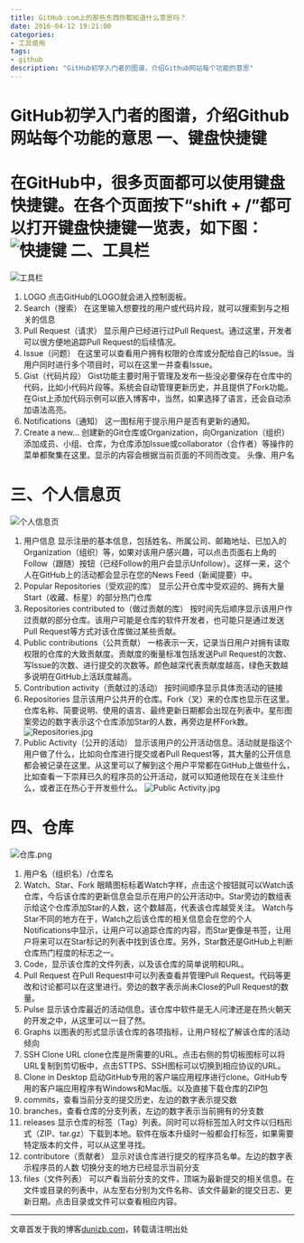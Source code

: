 ```yaml
---
title: GitHub.com上的那些东西你都知道什么意思吗？
date: 2016-04-12 19:21:00
categories:
- 工具使用
tags:
- github
description: "GitHub初学入门者的图谱，介绍Github网站每个功能的意思"
---
```


GitHub初学入门者的图谱，介绍Github网站每个功能的意思
一、键盘快捷键
=============================
在GitHub中，很多页面都可以使用键盘快捷键。在各个页面按下“shift + /”都可以打开键盘快捷键一览表，如下图：
![快捷键](http://ww3.sinaimg.cn/large/006tNc79ly1g5d80e9e8rj30st0dqwfp.jpg)
二、工具栏
============================
![工具栏](http://ww3.sinaimg.cn/large/006tNc79ly1g5d80f9w7sj30rz0443yx.jpg)
1. LOGO
点击GitHub的LOGO就会进入控制面板。
2. Search（搜索）
在这里输入想要找的用户或代码片段，就可以搜索到与之相关的信息
3. Pull Request（请求）
显示用户已经进行过Pull Request。通过这里，开发者可以很方便地追踪Pull Request的后续情况。
4. Issue（问题）
在这里可以查看用户拥有权限的仓库或分配给自己的Issue。当用户同时进行多个项目时，可以在这里一并查看Issue。
5. Gist（代码片段）
Gist功能主要时用于管理及发布一些没必要保存在仓库中的代码，比如小代码片段等。系统会自动管理更新历史，并且提供了Fork功能。在Gist上添加代码示例可以嵌入博客中，当然，如果选择了语言，还会自动添加语法高亮。
6. Notifications（通知）
这一图标用于提示用户是否有更新的通知。
7. Create a new...
创建新的Git仓库或Organization，向Organization（组织）添加成员、小组、仓库，为仓库添加Issue或collaborator（合作者）等操作的菜单都聚集在这里。显示的内容会根据当前页面的不同而改变。
头像、用户名

三、个人信息页
==================================
![个人信息页](http://ww4.sinaimg.cn/large/006tNc79ly1g5d80ih41dj30sr0rwwvk.jpg)
1. 用户信息
显示注册的基本信息，包括姓名、所属公司、邮箱地址、已加入的Organization（组织）等，如果对该用户感兴趣，可以点击页面右上角的Follow（跟随）按钮（已经Follow的用户会显示Unfollow）。这样一来，这个人在GitHub上的活动都会显示在您的News Feed（新闻提要）中。
2. Popular Repositories（受欢迎的库）
显示公开仓库中受欢迎的、拥有大量Start（收藏、标星）的部分热门仓库
3. Repositories contributed to（做过贡献的库）
按时间先后顺序显示该用户作过贡献的部分仓库。该用户可能是仓库的软件开发者，也可能只是通过发送Pull Request等方式对该仓库做过某些贡献。
4. Public contributions（公共贡献）
一格表示一天，记录当日用户对拥有读取权限的仓库的大致贡献度。贡献度的衡量标准包括发送Pull Request的次数、写Issue的次数、进行提交的次数等。颜色越深代表贡献度越高，绿色天数越多说明在GitHub上活跃度越高。
5. Contribution activity（贡献过的活动）
按时间顺序显示具体贡活动的链接
6. Repositories
显示该用户公共开的仓库。Fork（叉）来的仓库也显示在这里。
仓库名称、简要说明、使用的语言、最终更新日期都会出现在列表中。星形图案旁边的数字表示这个仓库添加Star的人数，再旁边是杯Fork数。
![Repositories.jpg](http://ww3.sinaimg.cn/large/006tNc79ly1g5d80iwua7j30st0e4759.jpg)
7. Public Activity（公开的活动）
显示该用户的公开活动信息。活动就是指这个用户做了什么，比如向仓库进行提交或者Pull Request等，其大量的公开信息都会被记录在这里。从这里可以了解到这个用户平常都在GitHub上做些什么，比如查看一下崇拜已久的程序员的公开活动，就可以知道他现在在关注些什么，或者正在热心于开发些什么。
![Public Activity.jpg](http://ww2.sinaimg.cn/large/006tNc79ly1g5d80jvwgbj30ro0bt3zi.jpg)

四、仓库
==============================
![仓库.png](http://ww4.sinaimg.cn/large/006tNc79ly1g5d8180h6wj30s00fwmyy.jpg)
1. 用户名（组织名）/仓库名
2. Watch、Star、Fork
眼睛图标标着Watch字样，点击这个按钮就可以Watch该仓库，今后该仓库的更新信息会显示在用户的公开活动中。Star旁边的数组表示给这个仓库添加Star的人数，这个数越高，代表该仓库越受关注。
Watch与Star不同的地方在于，Watch之后该仓库的相关信息会在您的个人Notifications中显示，让用户可以追踪仓库的内容，而Star更像是书签，让用户将来可以在Star标记的列表中找到该仓库。另外，Star数还是GitHub上判断仓库热门程度的标志之一。
3. Code，显示该仓库的文件列表，以及该仓库的简单说明和URL。
4. Pull Request
在Pull Request中可以列表查看并管理Pull Request。代码等更改和讨论都可以在这里进行。旁边的数字表示尚未Close的Pull Request的数量。
5. Pulse
显示该仓库最近的活动信息。该仓库中软件是无人问津还是在热火朝天的开发之中，从这里可以一目了然。
6. Graphs
以图表的形式显示该仓库的各项指标，让用户轻松了解该仓库的活动倾向
7. SSH Clone URL
clone仓库是所需要的URL。点击右侧的剪切板图标可以将URL复制到剪切板中，点击STTPS、SSH图标可以切换到相应协议的URL。
8. Clone in Desktop
启动GitHub专用的客户端应用程序进行clone。GitHub专用的客户端应用程序有Windows和Mac版。以及直接下载仓库的ZIP包
9. commits，查看当前分支的提交历史，左边的数字表示提交数
10. branches，查看仓库的分支列表，左边的数字表示当前拥有的分支数
11. releases
显示仓库的标签（Tag）列表。同时可以将标签加入时文件以归档形式（ZIP、tar.gz）下载到本地。软件在版本升级时一般都会打标签，如果需要特定版本的文件，可以从这里寻找。
12. contributore（贡献者）
显示对该仓库进行提交的程序员名单。左边的数字表示程序员的人数
切换分支的地方已经显示当前分支
13. files（文件列表）
可以产看当前分支的文件，顶端为最新提交的相关信息。在文件或目录的列表中，从左至右分别为文件名称、该文件最新的提交日志、更新日期。点击目录或文件可以查看相应内容。

******************************************
文章首发于我的博客[dunizb.com](//dunizb.com)，转载请注明出处